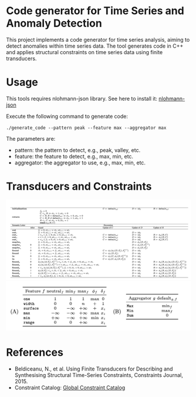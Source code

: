 # Code generator for Time Series and Anomaly Detection

This project implements a code generator for time series analysis, aiming to detect anomalies within time series data. 
The tool generates code in C++ and applies structural constraints on time series data using finite transducers.

# Usage
This tools requires nlohmann-json library. See here to install it: [nlohmann-json](https://github.com/nlohmann/json)

Execute the following command to generate code:
```
./generate_code --pattern peak --feature max --aggregator max
```
The parameters are:
- pattern: the pattern to detect, e.g., peak, valley, etc.
- feature: the feature to detect, e.g., max, min, etc.
- aggregator: the aggregator to use, e.g., max, min, etc.

# Transducers and Constraints
![transducer](/image/transducer.png)
![constraint](/image/constraint.png)

# References
- Beldiceanu, N., et al. Using Finite Transducers for Describing and Synthesising Structural Time-Series Constraints, Constraints Journal, 2015.
- Constraint Catalog: [Global Constraint Catalog](https://arxiv.org/abs/1609.08925)
